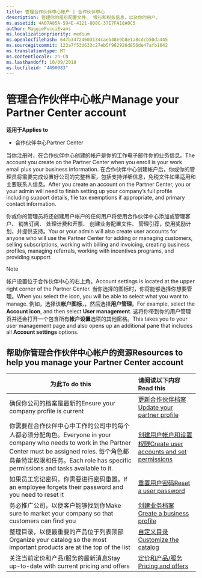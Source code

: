 ```yaml
---
title: 管理合作伙伴中心帐户 | 合作伙伴中心
description: 管理你的组织配置文件、 银行和税务信息，以及你的用户。
ms.assetid: 4A07A85A-594E-4121-808C-37E7FA18A0C5
author: MaggiePucciEvans
ms.localizationpriority: medium
ms.openlocfilehash: 647b34724603134caeb48e9b8e1a8cdcb50da445
ms.sourcegitcommit: 123a7f53d633c27eb5f982926d856de47afb1042
ms.translationtype: MT
ms.contentlocale: zh-CN
ms.lasthandoff: 10/09/2018
ms.locfileid: "4490083"
---
```

# <a name="manage-your-partner-center-account"></a><span data-ttu-id="23ba5-103">管理合作伙伴中心帐户</span><span class="sxs-lookup"><span data-stu-id="23ba5-103">Manage your Partner Center account</span></span>

**<span data-ttu-id="23ba5-104">适用于</span><span class="sxs-lookup"><span data-stu-id="23ba5-104">Applies to</span></span>**

-  <span data-ttu-id="23ba5-105">合作伙伴中心</span><span class="sxs-lookup"><span data-stu-id="23ba5-105">Partner Center</span></span>

<span data-ttu-id="23ba5-106">当你注册时，在合作伙伴中心创建的帐户是你的工作电子邮件你的业务信息。</span><span class="sxs-lookup"><span data-stu-id="23ba5-106">The account you create on the Partner Center when you enroll is your work email plus your business information.</span></span> <span data-ttu-id="23ba5-107">在合作伙伴中心创建帐户后，你或你的管理员将需要完成设置好公司的完整档案，包括支持详细信息，免税文件如果适用和主要联系人信息。</span><span class="sxs-lookup"><span data-stu-id="23ba5-107">After you create an account on the Partner Center, you or your admin will need to finish setting up your company’s full profile including support details, file tax exemptions if appropriate, and primary contact information.</span></span> 

<span data-ttu-id="23ba5-108">你或你的管理员将还创建用户帐户的任何用户将使用合作伙伴中心添加或管理客户、 销售订阅、 处理计费和开票、 创建业务配置文件、 管理引荐，使用奖励计划，并提供支持。</span><span class="sxs-lookup"><span data-stu-id="23ba5-108">You or your admin will also create user accounts for anyone who will use the Partner Center for adding or managing customers, selling subscriptions, working with billing and invoicing, creating business profiles, managing referrals, working with incentives programs, and providing support.</span></span>

>[!NOTE]
><span data-ttu-id="23ba5-109">帐户设置位于合作伙伴中心的右上角。</span><span class="sxs-lookup"><span data-stu-id="23ba5-109">Account settings is located at the upper right corner of the Partner Center.</span></span> <span data-ttu-id="23ba5-110">当你选择的图标时，你将能够选择你想要管理。</span><span class="sxs-lookup"><span data-stu-id="23ba5-110">When you select the icon, you will be able to select what you want to manage.</span></span> <span data-ttu-id="23ba5-111">例如，选择该**帐户图标**，，然后选择**用户管理**。</span><span class="sxs-lookup"><span data-stu-id="23ba5-111">For example, select the **Account icon**, and then select **User management**.</span></span> <span data-ttu-id="23ba5-112">这将你带到你的用户管理页并还会打开一个包含所有**帐户设置**选项的其他窗格。</span><span class="sxs-lookup"><span data-stu-id="23ba5-112">This takes you to your user management page and also opens up an additional pane that includes all **Account settings** options.</span></span>


## <a name="resources-to-help-you-manage-your-partner-center-account"></a><span data-ttu-id="23ba5-113">帮助你管理合作伙伴中心帐户的资源</span><span class="sxs-lookup"><span data-stu-id="23ba5-113">Resources to help you manage your Partner Center account</span></span>

|**<span data-ttu-id="23ba5-114">为此</span><span class="sxs-lookup"><span data-stu-id="23ba5-114">To do this</span></span>**   |**<span data-ttu-id="23ba5-115">请阅读以下内容</span><span class="sxs-lookup"><span data-stu-id="23ba5-115">Read this</span></span>**   |
|-----------------------|:-----------------------|
|<span data-ttu-id="23ba5-116">确保你公司的档案是最新的</span><span class="sxs-lookup"><span data-stu-id="23ba5-116">Ensure your company profile is current</span></span>   |[<span data-ttu-id="23ba5-117">更新合作伙伴档案</span><span class="sxs-lookup"><span data-stu-id="23ba5-117">Update your partner profile</span></span>](update-your-partner-profile.md)|
|<span data-ttu-id="23ba5-118">你需要在合作伙伴中心中工作的公司中的每个人都必须分配角色。</span><span class="sxs-lookup"><span data-stu-id="23ba5-118">Everyone in your company who needs to work in the Partner Center must be assigned roles.</span></span> <span data-ttu-id="23ba5-119">每个角色都具备特定权限和任务。</span><span class="sxs-lookup"><span data-stu-id="23ba5-119">Each role has specific permissions and tasks available to it.</span></span>|[<span data-ttu-id="23ba5-120">创建用户帐户和设置权限</span><span class="sxs-lookup"><span data-stu-id="23ba5-120">Create user accounts and set permissions</span></span>](create-user-accounts-and-set-permissions.md)|
|<span data-ttu-id="23ba5-121">如果员工忘记密码，你需要进行密码重置。</span><span class="sxs-lookup"><span data-stu-id="23ba5-121">If an employee forgets their password and you need to reset it</span></span>  |[<span data-ttu-id="23ba5-122">重置用户密码</span><span class="sxs-lookup"><span data-stu-id="23ba5-122">Reset a user password</span></span>](reset-a-user-password.md)|
|<span data-ttu-id="23ba5-123">务必推广公司，以便客户能够找到你</span><span class="sxs-lookup"><span data-stu-id="23ba5-123">Make sure to market your company so that customers can find you</span></span>   |[<span data-ttu-id="23ba5-124">创建业务档案</span><span class="sxs-lookup"><span data-stu-id="23ba5-124">Create a business profile</span></span>](create-a-marketing-profile.md)|
|<span data-ttu-id="23ba5-125">整理目录，以便最重要的产品位于列表顶部</span><span class="sxs-lookup"><span data-stu-id="23ba5-125">Organize your catalog so the most important products are at the top of the list</span></span>   |[<span data-ttu-id="23ba5-126">自定义目录</span><span class="sxs-lookup"><span data-stu-id="23ba5-126">Customize the catalog</span></span>](customize-the-catalog.md)|
|<span data-ttu-id="23ba5-127">关注当前定价和产品/服务的最新消息</span><span class="sxs-lookup"><span data-stu-id="23ba5-127">Stay up-to-date with current pricing and offers</span></span>   |[<span data-ttu-id="23ba5-128">定价和产品/服务</span><span class="sxs-lookup"><span data-stu-id="23ba5-128">Pricing and offers</span></span>](pricing-and-offers.md)|













 

 



